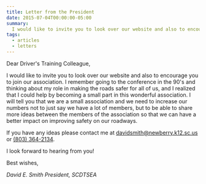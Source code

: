 ```yaml
---
title: Letter from the President
date: 2015-07-04T00:00:00-05:00
summary:
  I would like to invite you to look over our website and also to encourage you to join our association. I remember going to the conference in the 90's and thinking about my role in making the roads safer for all of us, and I realized that...
tags:
  - articles
  - letters
---
```

Dear Driver's Training Colleague,

I would like to invite you to look over our website and also to encourage you to join our association. I remember going to the conference in the 90's and thinking about my role in making the roads safer for all of us, and I realized that I could help by becoming a small part in this wonderful association. I will tell you that we are a small association and we need to increase our numbers not to just say we have a lot of members, but to be able to share more ideas between the members of the association so that we can have a better impact on improving safety on our roadways.

If you have any ideas please contact me at [davidsmith@newberry.k12.sc.us](mailto:davidsmith@newberry.k12.sc.us) or [(803) 364-2134](tel:+18033642134).

I look forward to hearing from you!

Best wishes,

*David E. Smith*
*President, SCDTSEA*
